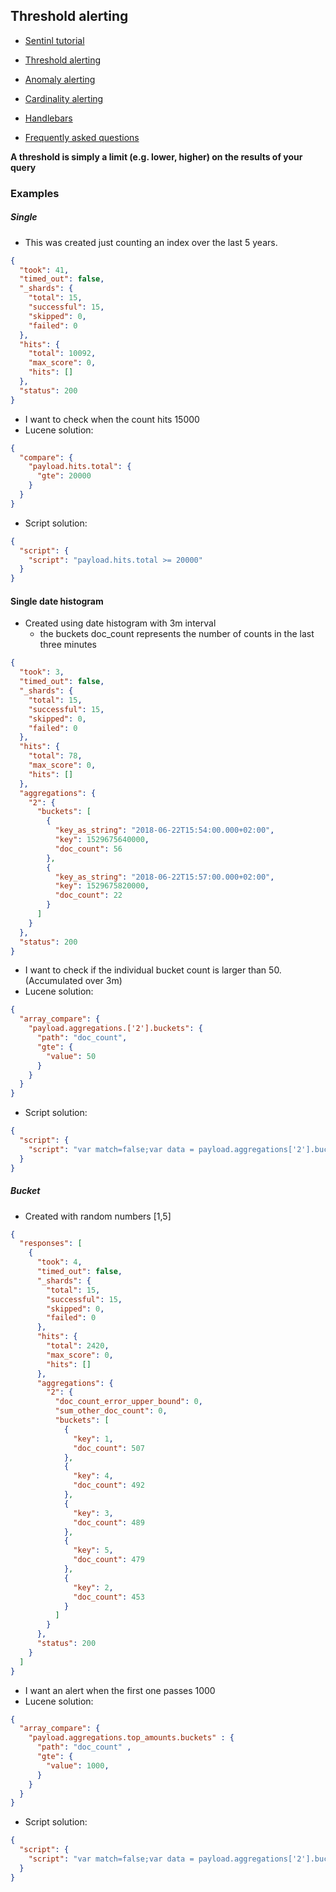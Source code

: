 ## Threshold alerting

- [Sentinl tutorial](README.md)

- [Threshold alerting](threshold_alert.md)
- [Anomaly alerting](anomaly_alert.md)
- [Cardinality alerting](cardinality_alert.md)
- [Handlebars](handlebars.md)
- [Frequently asked questions](FAQ.md)


**A threshold is simply a limit (e.g. lower, higher) on the results of your query**


### Examples

##### Single

- This was created just counting an index over the last 5 years.

```json
{
  "took": 41,
  "timed_out": false,
  "_shards": {
    "total": 15,
    "successful": 15,
    "skipped": 0,
    "failed": 0
  },
  "hits": {
    "total": 10092,
    "max_score": 0,
    "hits": []
  },
  "status": 200
}
```

- I want to check when the count hits 15000
- Lucene solution:

```json
{
  "compare": {
    "payload.hits.total": {
      "gte": 20000
    }
  }
}
```


- Script solution:

```json
{
  "script": {
    "script": "payload.hits.total >= 20000"
  }
}
```

#### Single date histogram

- Created using date histogram with 3m interval
  - the buckets doc_count represents the number of counts in the last three minutes

```json
{
  "took": 3,
  "timed_out": false,
  "_shards": {
    "total": 15,
    "successful": 15,
    "skipped": 0,
    "failed": 0
  },
  "hits": {
    "total": 78,
    "max_score": 0,
    "hits": []
  },
  "aggregations": {
    "2": {
      "buckets": [
        {
          "key_as_string": "2018-06-22T15:54:00.000+02:00",
          "key": 1529675640000,
          "doc_count": 56
        },
        {
          "key_as_string": "2018-06-22T15:57:00.000+02:00",
          "key": 1529675820000,
          "doc_count": 22
        }
      ]
    }
  },
  "status": 200
}

```
- I want to check if the individual bucket count is larger than 50. (Accumulated over 3m)
- Lucene solution:

```json
{
  "array_compare": {
    "payload.aggregations.['2'].buckets": {
      "path": "doc_count",
      "gte": {
        "value": 50
      }
    }
  }
}

```

- Script solution:

```json
{
  "script": {
    "script": "var match=false;var data = payload.aggregations['2'].buckets; for (var i in data) { if(data[i].doc_count > 50){match = true;break;}}match;"
  }
}
```


##### Bucket
- Created with random numbers [1,5]

```json
{
  "responses": [
    {
      "took": 4,
      "timed_out": false,
      "_shards": {
        "total": 15,
        "successful": 15,
        "skipped": 0,
        "failed": 0
      },
      "hits": {
        "total": 2420,
        "max_score": 0,
        "hits": []
      },
      "aggregations": {
        "2": {
          "doc_count_error_upper_bound": 0,
          "sum_other_doc_count": 0,
          "buckets": [
            {
              "key": 1,
              "doc_count": 507
            },
            {
              "key": 4,
              "doc_count": 492
            },
            {
              "key": 3,
              "doc_count": 489
            },
            {
              "key": 5,
              "doc_count": 479
            },
            {
              "key": 2,
              "doc_count": 453
            }
          ]
        }
      },
      "status": 200
    }
  ]
}
```

- I want an alert when the first one passes 1000
- Lucene solution:

```json
{
  "array_compare": {
    "payload.aggregations.top_amounts.buckets" : {
      "path": "doc_count" ,
      "gte": {
        "value": 1000,
      }
    }
  }
}
```

- Script solution:

```json
{
  "script": {
    "script": "var match=false;var data = payload.aggregations['2'].buckets; for (var i in data) { if(data[i].doc_count >= 1000){match = true;break;}}match;"
  }
}
```
